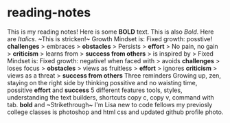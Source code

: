 # reading-notes
 
This is my reading notes! Here is some **BOLD** text. This is also _Bold_. Here are *Italics*. ~This is stricken!~
Growth Mindset is: Fixed growth: posstive! **challenges** > embraces > **obstacles** > Persists > **effort** > No pain, no gain > **criticism** > learns from > **success from others** > is inspired by > 
Fixed Mindset is: Fixed growth: negative! when faced with > avoids **challenges** > loses focus > **obstacles** > views as fruitless > **effort** > ignores  **criticism** > views as a threat > **success from others** 
Three reminders Growing up, zen, staying on the right side by thinking possitive and no waisting time, possitive **effort** and **success** 
5 different features tools, styles, understanding the text builders, shortcuts copy c, copy v, command with tab. **bold** and ~Strikethrough~
I'm Lisa new to code fellows my previosly college classes is photoshop and html css and updated github profile photo. 
